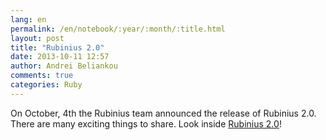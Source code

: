 ```yaml
---
lang: en
permalink: /en/notebook/:year/:month/:title.html
layout: post
title: "Rubinius 2.0"
date: 2013-10-11 12:57
author: Andrei Beliankou
comments: true
categories: Ruby
---
```


On October, 4th the Rubinius team announced the release of Rubinius 2.0.
There are many exciting things to share.
Look inside [Rubinius 2.0](http://rubini.us/2013/10/04/rubinius-2-0-released/)!
